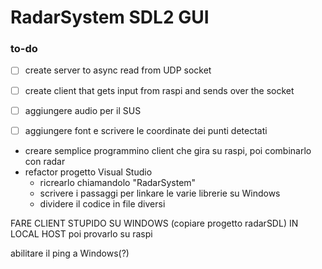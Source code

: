 # RadarSystem SDL2 GUI

### to-do
- [ ] create server to async read from UDP socket
- [ ] create client that gets input from raspi and sends over the socket
- [ ] aggiungere audio per il SUS
- [ ] aggiungere font e scrivere le coordinate dei punti detectati


- creare semplice programmino client che gira su raspi, poi combinarlo con radar
- refactor progetto Visual Studio 
	- ricrearlo chiamandolo "RadarSystem"
	- scrivere i passaggi per linkare le varie librerie su Windows
	- dividere il codice in file diversi

FARE CLIENT STUPIDO SU WINDOWS (copiare progetto radarSDL) IN LOCAL HOST poi provarlo su raspi

abilitare il ping a Windows(?)
